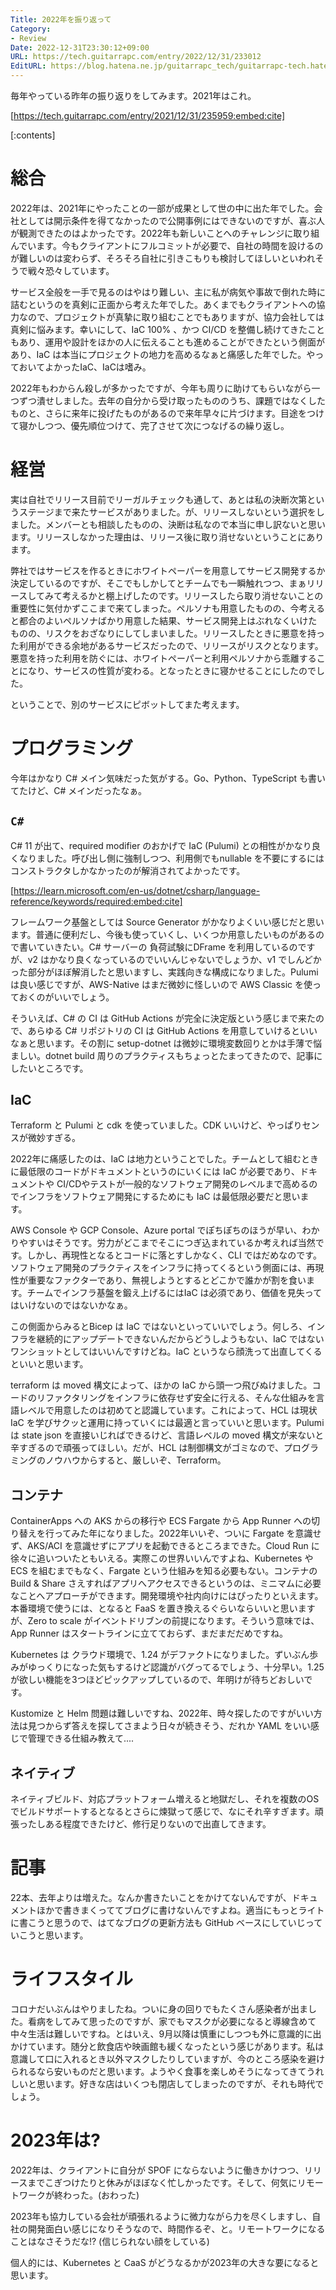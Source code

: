 ```yaml
---
Title: 2022年を振り返って
Category:
- Review
Date: 2022-12-31T23:30:12+09:00
URL: https://tech.guitarrapc.com/entry/2022/12/31/233012
EditURL: https://blog.hatena.ne.jp/guitarrapc_tech/guitarrapc-tech.hatenablog.com/atom/entry/4207112889949967032
---
```


毎年やっている昨年の振り返りをしてみます。2021年はこれ。

[https://tech.guitarrapc.com/entry/2021/12/31/235959:embed:cite]

[:contents]

# 総合

2022年は、2021年にやったことの一部が成果として世の中に出た年でした。会社としては開示条件を得てなかったので公開事例にはできないのですが、喜ぶ人が観測できたのはよかったです。2022年も新しいことへのチャレンジに取り組んでいます。今もクライアントにフルコミットが必要で、自社の時間を設けるのが難しいのは変わらず、そろそろ自社に引きこもりも検討してほしいといわれそうで戦々恐々しています。

サービス全般を一手で見るのはやはり難しい、主に私が病気や事故で倒れた時に詰むというのを真剣に正面から考えた年でした。あくまでもクライアントへの協力なので、プロジェクトが真摯に取り組むことでもありますが、協力会社しては真剣に悩みます。幸いにして、IaC 100% 、かつ CI/CD を整備し続けてきたこともあり、運用や設計をほかの人に伝えることも進めることができたという側面があり、IaC は本当にプロジェクトの地力を高めるなぁと痛感した年でした。やっておいてよかったIaC、IaCは嗜み。

2022年もわからん殺しが多かったですが、今年も周りに助けてもらいながら一つずつ潰せしました。去年の自分から受け取ったもののうち、課題ではなくしたものと、さらに来年に投げたものがあるので来年早々に片づけます。目途をつけて寝かしつつ、優先順位つけて、完了させて次につなげるの繰り返し。

# 経営

実は自社でリリース目前でリーガルチェックも通して、あとは私の決断次第というステージまで来たサービスがありました。が、リリースしないという選択をしました。メンバーとも相談したものの、決断は私なので本当に申し訳ないと思います。リリースしなかった理由は、リリース後に取り消せないということにあります。

弊社ではサービスを作るときにホワイトペーパーを用意してサービス開発するか決定しているのですが、そこでもしかしてとチームでも一瞬触れつつ、まぁリリースしてみて考えるかと棚上げしたのです。リリースしたら取り消せないことの重要性に気付かずここまで来てしまった。ペルソナも用意したものの、今考えると都合のよいペルソナばかり用意した結果、サービス開発上はぶれなくいけたものの、リスクをおざなりにしてしまいました。リリースしたときに悪意を持った利用ができる余地があるサービスだったので、リリースがリスクとなります。悪意を持った利用を防ぐには、ホワイトペーパーと利用ペルソナから乖離することになり、サービスの性質が変わる。となったときに寝かせることにしたのでした。

ということで、別のサービスにピボットしてまた考えます。

# プログラミング

今年はかなり C# メイン気味だった気がする。Go、Python、TypeScript も書いてたけど、C# メインだったなぁ。

## `C#`

C# 11 が出て、required modifier のおかげで IaC (Pulumi) との相性がかなり良くなりました。呼び出し側に強制しつつ、利用側でもnullable を不要にするにはコンストラクタしかなかったのが解消されてよかったです。

[https://learn.microsoft.com/en-us/dotnet/csharp/language-reference/keywords/required:embed:cite]

フレームワーク基盤としては Source Generator がかなりよくいい感じだと思います。普通に便利だし、今後も使っていくし、いくつか用意したいものがあるので書いていきたい。C# サーバーの 負荷試験にDFrame を利用しているのですが、v2 はかなり良くなっているのでいいんじゃないでしょうか、v1 でしんどかった部分がほぼ解消したと思いますし、実践向きな構成になりました。Pulumi は良い感じですが、AWS-Native はまだ微妙に怪しいので AWS Classic を使っておくのがいいでしょう。

そういえば、C# の CI は GitHub Actions が完全に決定版という感じまで来たので、あらゆる C# リポジトリの CI は GitHub Actions を用意していけるといいなぁと思います。その割に setup-dotnet は微妙に環境変数回りとかは手薄で悩ましい。dotnet build 周りのプラクティスもちょっとたまってきたので、記事にしたいところです。

## IaC

Terraform と Pulumi と cdk を使っていました。CDK いいけど、やっぱりセンスが微妙すぎる。

2022年に痛感したのは、IaC は地力ということでした。チームとして組むときに最低限のコードがドキュメントというのにいくには IaC が必要であり、ドキュメントや CI/CDやテストが一般的なソフトウェア開発のレベルまで高めるのでインフラをソフトウェア開発にするためにも IaC は最低限必要だと思います。

AWS Console や GCP Console、Azure portal でぽちぽちのほうが早い、わかりやすいはそうです。労力がどこまでそこにつぎ込まれているか考えれば当然です。しかし、再現性となるとコードに落とすしかなく、CLI ではだめなのです。ソフトウェア開発のプラクティスをインフラに持ってくるという側面には、再現性が重要なファクターであり、無視しようとするとどこかで誰かが割を食います。チームでインフラ基盤を鍛え上げるにはIaC は必須であり、価値を見失ってはいけないのではないかなぁ。

この側面からみるとBicep は IaC ではないといっていいでしょう。何しろ、インフラを継続的にアップデートできないんだからどうしようもない、IaC ではないワンショットとしてはいいんですけどね。IaC というなら顔洗って出直してくるといいと思います。

terraform は moved 構文によって、ほかの IaC から頭一つ飛びぬけました。コードのリファクタリングをインフラに依存せず安全に行える、そんな仕組みを言語レベルで用意したのは初めてと認識しています。これによって、HCL は現状 IaC を学びサクッと運用に持っていくには最適と言っていいと思います。Pulumi は state json を直接いじればできるけど、言語レベルの moved 構文が来ないと辛すぎるので頑張ってほしい。だが、HCL は制御構文がゴミなので、プログラミングのノウハウからすると、厳しいぞ、Terraform。

## コンテナ

ContainerApps への AKS からの移行や ECS Fargate から App Runner への切り替えを行ってみた年になりました。2022年いいぞ、ついに Fargate を意識せず、AKS/ACI を意識せずにアプリを起動できるところまできた。Cloud Run に徐々に追いついたともいえる。実際この世界いいんですよね、Kubernetes や ECS を組むまでもなく、Fargate という仕組みを知る必要もない。コンテナの Build & Share さえすればアプリへアクセスできるというのは、ミニマムに必要なことへアプローチができます。開発環境や社内向けにはぴったりといえます。本番環境で使うには、となると FaaS を置き換えるぐらいならいいと思いますが、Zero to scale がイベントドリブンの前提になります。そういう意味では、App Runner はスタートラインに立てておらず、まだまだだめですね。

Kubernetes は クラウド環境で、1.24 がデファクトになりました。ずいぶん歩みがゆっくりになった気もするけど認識がバグってるでしょう、十分早い。1.25 が欲しい機能を3つほどピックアップしているので、年明けが待ちどおしいです。

Kustomize と Helm 問題は難しいですね、2022年、時々探したのですがいい方法は見つからず答えを探してさまよう日々が続きそう、だれか YAML をいい感じで管理できる仕組み教えて....

## ネイティブ

ネイティブビルド、対応プラットフォーム増えると地獄だし、それを複数のOS でビルドサポートするとなるとさらに煉獄って感じで、なにそれ辛すぎます。頑張ったしある程度できたけど、修行足りないので出直してきます。

# 記事

22本、去年よりは増えた。なんか書きたいことをかけてないんですが、ドキュメントほかで書きまくっててブログに書けないんですよね。適当にもっとライトに書こうと思うので、はてなブログの更新方法も GitHub ベースにしていじっていこうと思います。

# ライフスタイル

コロナだいぶんはやりましたね。ついに身の回りでもたくさん感染者が出ました。看病をしてみて思ったのですが、家でもマスクが必要になると導線含めて中々生活は難しいですね。とはいえ、9月以降は慎重にしつつも外に意識的に出かけています。随分と飲食店や映画館も緩くなったという感じがあります。私は意識して口に入れるとき以外マスクしたりしていますが、今のところ感染を避けられるなら安いものだと思います。ようやく食事を楽しめそうになってきてうれしいと思います。好きな店はいくつも閉店してしまったのですが、それも時代でしょう。

# 2023年は?

2022年は、クライアントに自分が SPOF にならないように働きかけつつ、リリースまでこぎつけたりと休みがほぼなく忙しかったです。そして、何気にリモートワークが終わった。(おわった)

2023年も協力している会社が頑張れるように微力ながら力を尽くしますし、自社の開発面白い感じになりそうなので、時間作るぞ、と。リモートワークになることはなさそうだな!? (信じられない顔をしている)

個人的には、Kubernetes と CaaS がどうなるかが2023年の大きな要になると思います。
